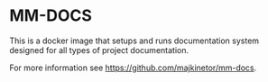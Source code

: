 ﻿# MM-DOCS

This is a docker image that setups and runs documentation system designed for all types of project documentation.

For more information see https://github.com/majkinetor/mm-docs.
